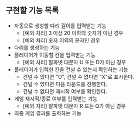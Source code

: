 ## 구현할 기능 목록

- 자동으로 생성할 다리 길이를 입력받는 기능
  - [예외 처리] 3 이상 20 이하의 숫자가 아닌 경우
  - [예외 처리] 숫자 이외의 문자인 경우
- 다리를 생성하는 기능
- 플레이어가 이동할 칸을 입력받는 기능
  - [예외 처리] 알파벳 대문자 U 또는 D가 아닌 경우
- 플레이어가 입력한 칸을 건널 수 있는지 확인하는 기능
  - 건널 수 있다면 "O", 건널 수 없다면 "X"로 표시한다.
  - 건널 수 있다면 다음 라운드를 진행한다.
  - 건널 수 없다면 재시작 여부를 확인한다.
- 게임 재시작/종료 여부를 입력받는 기능
  - [예외 처리] 알파벳 대문자 R 또는 Q가 아닌 경우
- 최종 게임 결과를 출력하는 기능